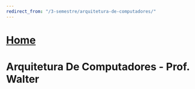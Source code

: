 ```yaml
---
redirect_from: "/3-semestre/arquitetura-de-computadores/"
---
```


# [Home](/engenharia-de-computacao/)

# Arquitetura De Computadores - Prof. Walter
